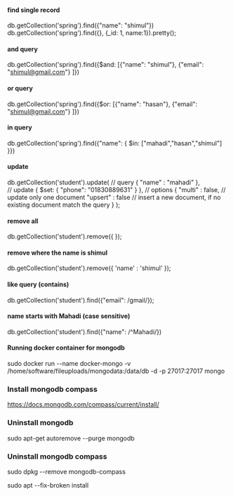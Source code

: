 #### find single record
db.getCollection('spring').find({"name": "shimul"})
db.getCollection('spring').find({}, {_id: 1, name:1}).pretty();

#### and query
db.getCollection('spring').find({$and: [{"name": "shimul"}, {"email": "shimul@gmail.com"} ]})

#### or query
db.getCollection('spring').find({$or: [{"name": "hasan"}, {"email": "shimul@gmail.com"} ]})

#### in query
db.getCollection('spring').find({"name": {
        $in: ["mahadi","hasan","shimul"]
    }})

#### update
db.getCollection('student').update(
    // query 
    {
        "name" : "mahadi"
    },    
    // update 
    {
        $set: {
                "phone": "01830889631"
            }
    },
    // options 
    {
        "multi" : false,  // update only one document 
        "upsert" : false  // insert a new document, if no existing document match the query 
    }
);

#### remove all
db.getCollection('student').remove({ });

#### remove where the name is shimul
db.getCollection('student').remove({ 'name' : 'shimul' });

#### like query (contains)
db.getCollection('student').find({"email": /gmail/});


#### name starts with Mahadi (case sensitive)
db.getCollection('student').find({"name": /^Mahadi/})

#### Running docker container for mongodb
sudo docker run --name docker-mongo -v /home/software/fileuploads/mongodata:/data/db -d -p 27017:27017 mongo


### Install mongodb compass
https://docs.mongodb.com/compass/current/install/

### Uninstall mongodb
sudo apt-get autoremove --purge mongodb


### Uninstall mongodb compass
sudo dpkg --remove mongodb-compass

sudo apt --fix-broken install

